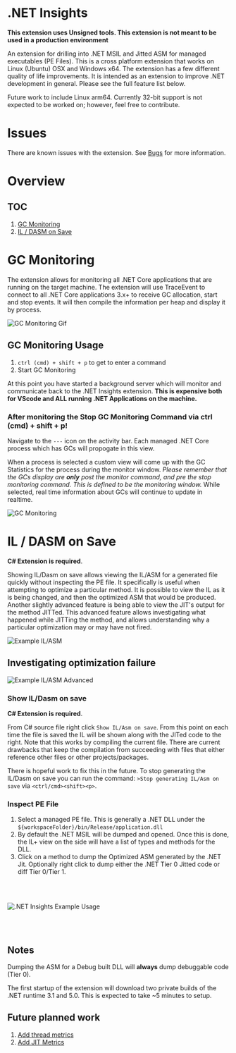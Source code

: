 # .NET Insights

**This extension uses Unsigned tools. This extension is not meant to be used in a production environment**

An extension for drilling into .NET MSIL and Jitted ASM for managed executables (PE Files). This is a cross platform extension that works on Linux (Ubuntu) OSX and Windows x64. The extension has a few different quality of life improvements. It is intended as an extension to improve .NET development in general. Please see the full feature list below.

Future work to include Linux arm64. Currently 32-bit support is not expected to be worked on; however, feel free to contribute.

# Issues

There are known issues with the extension. See [Bugs](https://github.com/jashook/vscode-dotnet-insights/issues?q=is%3Aissue+is%3Aopen+label%3Abug) for more information.

# Overview

## TOC

1. [GC Monitoring](#GC_Monitoring)
2. [IL / DASM on Save](#IL_/_DASM_on_Save)

# GC Monitoring

The extension allows for monitoring all .NET Core applications that are running on the target machine. The extension will use TraceEvent to connect to all .NET Core applications 3.x+ to receive GC allocation, start and stop events. It will then compile the information per heap and display it by process.

![GC Monitoring Gif](https://github.com/jashook/vscode-dotnet-insights/blob/master/dotnetInsights/media/gcMonitoring.gif?raw=true)

## GC Monitoring Usage

1. `ctrl (cmd) + shift + p` to get to enter a command
2. Start GC Monitoring

At this point you have started a background server which will monitor and communicate back to the .NET Insights extension. **This is expensive both for VScode and ALL running .NET Applications on the machine.** 

### **After monitoring the Stop GC Monitoring Command via ctrl (cmd) + shift + p!**

Navigate to the `---` icon on the activity bar. Each managed .NET Core process which has GCs will propogate in this view.

When a process is selected a custom view will come up with the GC Statistics for the process during the monitor window. *Please remember that the GCs display are **only** post the monitor command, and pre the stop monitoring command. This is defined to be the monitoring window.* While selected, real time information about GCs will continue to update in realtime.

![GC Monitoring](https://raw.githubusercontent.com/jashook/vscode-dotnet-insights/master/dotnetInsights/media/gcMonitoring.gif)

# IL / DASM on Save

**C# Extension is required**.

Showing IL/Dasm on save allows viewing the IL/ASM for a generated file quickly without inspecting the PE file. It specifically is useful when attempting to optimize a particular method. It is possible to view the IL as it is being changed, and then the optimized ASM that would be produced. Another slightly advanced feature is being able to view the JIT's output for the method JITTed. This advanced feature allows investigating what happened while JITTing the method, and allows understanding why a particular optimization may or may have not fired.

![Example IL/ASM](https://github.com/jashook/vscode-dotnet-insights/blob/master/dotnetInsights/media/il_on_save_general.gif?raw=true)

## Investigating optimization failure

![Example IL/ASM Advanced](https://github.com/jashook/vscode-dotnet-insights/blob/master/dotnetInsights/media/il_on_save_advanced.gif?raw=true)

### Show IL/Dasm on save

**C# Extension is required**.

From C# source file right click `Show IL/Asm on save`. From this point on each time the file is saved the IL will be shown along with the JITed code to the right. Note that this works by compiling the current file. There are current drawbacks that keep the compilation from succeeding with files that either reference other files or other projects/packages.

There is hopeful work to fix this in the future. To stop generating the IL/Dasm on save you can run the command: `>Stop generating IL/Asm on save` via `<ctrl/cmd><shift><p>`.

### Inspect PE File

1. Select a managed PE file. This is generally a .NET DLL under the `${workspaceFolder}/bin/Release/application.dll`
2. By default the .NET MSIL will be dumped and opened. Once this is done, the IL+ view on the side will have a list of types and methods for the DLL.
3. Click on a method to dump the Optimized ASM generated by the .NET Jit. Optionally right click to dump either the .NET Tier 0 Jitted code or diff Tier 0/Tier 1.

<br></br>

![.NET Insights Example Usage](https://github.com/jashook/vscode-dotnet-insights/blob/master/dotnetInsights/media/dotnet-insights-overview.gif?raw=true)

<br></br>

## Notes

Dumping the ASM for a Debug built DLL will **always** dump debuggable code (Tier 0).

The first startup of the extension will download two private builds of the .NET runtime 3.1 and 5.0. This is expected to take ~5 minutes to setup.

## Future planned work

1. [Add thread metrics](https://github.com/jashook/vscode-dotnet-insights/issues/20)
2. [Add JIT Metrics](https://github.com/jashook/vscode-dotnet-insights/issues/21)